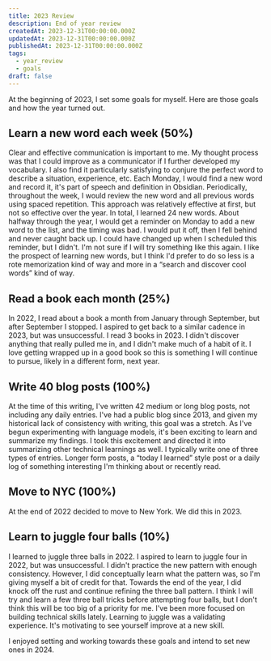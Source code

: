 ```yaml
---
title: 2023 Review
description: End of year review
createdAt: 2023-12-31T00:00:00.000Z
updatedAt: 2023-12-31T00:00:00.000Z
publishedAt: 2023-12-31T00:00:00.000Z
tags:
  - year_review
  - goals
draft: false
---
```


At the beginning of 2023, I set some goals for myself.
Here are those goals and how the year turned out.

## Learn a new word each week (50%)
Clear and effective communication is important to me.
My thought process was that I could improve as a communicator if I further developed my vocabulary.
I also find it particularly satisfying to conjure the perfect word to describe a situation, experience, etc.
Each Monday, I would find a new word and record it, it's part of speech and definition in Obsidian.
Periodically, throughout the week, I would review the new word and all previous words using spaced repetition.
This approach was relatively effective at first, but not so effective over the year.
In total, I learned 24 new words.
About halfway through the year, I would get a reminder on Monday to add a new word to the list, and the timing was bad.
I would put it off, then I fell behind and never caught back up.
I could have changed up when I scheduled this reminder, but I didn't.
I'm not sure if I will try something like this again.
I like the prospect of learning new words, but I think I'd prefer to do so less is a rote memorization kind of way and more in a “search and discover cool words” kind of way.

## Read a book each month (25%)
In 2022, I read about a book a month from January through September, but after September I stopped.
I aspired to get back to a similar cadence in 2023, but was unsuccessful.
I read 3 books in 2023.
I didn't discover anything that really pulled me in, and I didn't make much of a habit of it.
I love getting wrapped up in a good book so this is something I will continue to pursue, likely in a different form, next year.

## Write 40 blog posts (100%)
At the time of this writing, I've written 42 medium or long blog posts, not including any daily entries.
I've had a public blog since 2013, and given my historical lack of consistency with writing, this goal was a stretch.
As I've begun experimenting with language models, it's been exciting to learn and summarize my findings.
I took this excitement and directed it into summarizing other technical learnings as well.
I typically write one of three types of entries.
Longer form posts, a “today I learned” style post or a daily log of something interesting I'm thinking about or recently read.

## Move to NYC (100%)
At the end of 2022 decided to move to New York.
We did this in 2023.

## Learn to juggle four balls (10%)
I learned to juggle three balls in 2022.
I aspired to learn to juggle four in 2022, but was unsuccessful.
I didn't practice the new pattern with enough consistency.
However, I did conceptually learn what the pattern was, so I'm giving myself a bit of credit for that.
Towards the end of the year, I did knock off the rust and continue refining the three ball pattern.
I think I will try and learn a few three ball tricks before attempting four balls, but I don't think this will be too big of a priority for me.
I've been more focused on building technical skills lately.
Learning to juggle was a validating experience.
It's motivating to see yourself improve at a new skill.

I enjoyed setting and working towards these goals and intend to set new ones in 2024.
